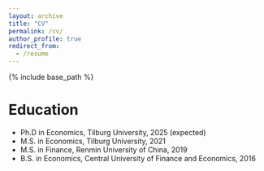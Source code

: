 ```yaml
---
layout: archive
title: "CV"
permalink: /cv/
author_profile: true
redirect_from:
  - /resume
---
```


{% include base_path %}

Education
======
* Ph.D in Economics, Tilburg University, 2025 (expected)
* M.S. in Economics, Tilburg University, 2021
* M.S. in Finance, Renmin University of China, 2019
* B.S. in Economics, Central University of Finance and Economics, 2016


